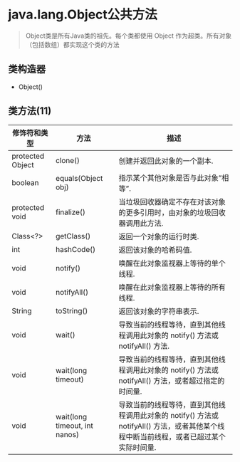 # java.lang.Object公共方法
> Object类是所有Java类的祖先。每个类都使用 Object 作为超类。所有对象（包括数组）都实现这个类的方法

## 类构造器
- Object()

## 类方法(11)
|修饰符和类型 |	方法 |描述|
|------------|-------|----|
|protected Object	|clone()| 创建并返回此对象的一个副本.|
|boolean	|equals(Object obj) |指示某个其他对象是否与此对象“相等”.|
|protected void|	finalize()| 当垃圾回收器确定不存在对该对象的更多引用时，由对象的垃圾回收器调用此方法.|
|Class<?>	|getClass() |返回一个对象的运行时类.|
|int	|hashCode() |返回该对象的哈希码值.|
|void	|notify() |唤醒在此对象监视器上等待的单个线程.|
|void	|notifyAll() |唤醒在此对象监视器上等待的所有线程.|
|String	|toString()|返回该对象的字符串表示.|
|void	|wait() |导致当前的线程等待，直到其他线程调用此对象的 notify() 方法或 notifyAll() 方法.|
|void	|wait(long timeout) |导致当前的线程等待，直到其他线程调用此对象的 notify() 方法或 notifyAll() 方法，或者超过指定的时间量.|
|void	|wait(long timeout, int nanos)|导致当前的线程等待，直到其他线程调用此对象的 notify() 方法或 notifyAll() 方法，或者其他某个线程中断当前线程，或者已超过某个实际时间量.|